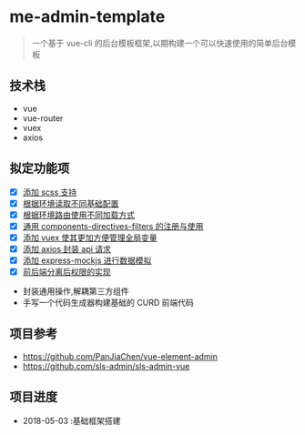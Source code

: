 # me-admin-template

> 一个基于 vue-cli 的后台模板框架,以期构建一个可以快速使用的简单后台模板

## 技术栈

* vue
* vue-router
* vuex
* axios

## 拟定功能项

* [x] [添加 scss 支持](./docs/01-vue项目中添加scss.md)
* [x] [根据环境读取不同基础配置](./docs/02-vue项目中根据环境读取不同基础配置.md)
* [x] [根据环境路由使用不同加载方式](./docs/03-vue项目中根据环境路由使用不同加载方式.md)
* [x] [通用 components-directives-filters 的注册与使用](./docs/04-vue项目中通用组件-指令-过滤器的注册与使用.md)
* [x] [添加 vuex 使其更加方便管理全局变量](./docs/05-vue项目中使用vuex进行状态管理.md)
* [x] [添加 axios 封装 api 请求](./docs/06-添加axios封装api请求.md)
* [x] [添加 express-mockjs 进行数据模拟](./docs/07-添加express-mockjs进行数据模拟.md)
* [x] [前后端分离后权限的实现](./docs/08-前后端分离后权限的实现.md)
* 封装通用操作,解耦第三方组件
* 手写一个代码生成器构建基础的 CURD 前端代码

## 项目参考

* https://github.com/PanJiaChen/vue-element-admin
* https://github.com/sls-admin/sls-admin-vue

## 项目进度

* 2018-05-03 :基础框架搭建
